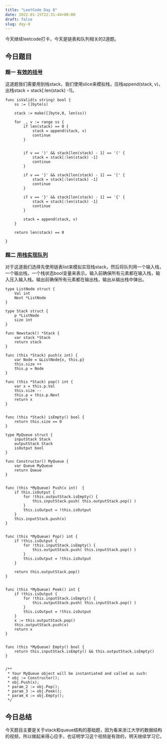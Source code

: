 ```yaml
---
title: "LeetCode Day 8"
date: 2022-01-15T22:31:44+08:00
draft: false
slug: dqy-8
---
```


今天继续leetcode打卡，今天是链表和队列相关的2道题。

## 今日题目

### 题一 [有效的括号](https://leetcode-cn.com/problems/valid-parentheses/)

这道题我们需要用到栈stack，我们使用slice来模拟栈，压栈append(stack, v)，出栈stack = stack[:len(stack) -1]。

~~~
func isValid(s string) bool {
    ss := []byte(s)

    stack := make([]byte,0, len(ss))

    for _, v := range ss {
        if len(stack) == 0 {
            stack = append(stack, v)
            continue
        }


        if v == ')' && stack[len(stack) - 1] == '(' {
            stack = stack[:len(stack) -1]
            continue
        }

        if v == ']' && stack[len(stack) - 1] == '[' {
            stack = stack[:len(stack) -1]
            continue
        }

        if v == '}' && stack[len(stack) - 1] == '{' {
            stack = stack[:len(stack) -1]
            continue
        }

        stack = append(stack, v)
    }

    return len(stack) == 0
    
}
~~~

### 题二 [用栈实现队列](https://leetcode-cn.com/problems/implement-queue-using-stacks/)

对于这道我们选择先使用链表list来模拟实现栈stack，然后将队列用一个输入栈，一个输出栈，一个栈状态bool变量来表示。输入前确保所有元素都在输入栈，输入压入输入栈。输出前确保所有元素都在输出栈，输出从输出栈中弹出。

~~~
type ListNode struct {
    Val int
    Next *ListNode
}

type Stack struct {
    p *ListNode
    size int
}

func Newstack() *Stack {
    var stack *Stack
    return stack
}

func (this *Stack) push(x int) {
    var Node = &ListNode{x, this.p}
    this.size ++
    this.p = Node
}

func (this *Stack) pop() int {
    var x = this.p.Val
    this.size --
    this.p = this.p.Next
    return x
}


func (this *Stack) isEmpty() bool {
    return this.size == 0
}

type MyQueue struct {
    inputStack Stack
    outputStack Stack
    isOutput bool
}

func Constructor() MyQueue {
    var Queue MyQueue
    return Queue
}


func (this *MyQueue) Push(x int)  {
    if this.isOutput {
        for !this.outputStack.isEmpty() {
            this.inputStack.push( this.outputStack.pop() )
        }
        this.isOutput = !this.isOutput
    }
    this.inputStack.push(x)
}


func (this *MyQueue) Pop() int {
    if !this.isOutput {
        for !this.inputStack.isEmpty() {
            this.outputStack.push( this.inputStack.pop() )
        }
        this.isOutput = !this.isOutput
    }
    
    return this.outputStack.pop()
}


func (this *MyQueue) Peek() int {
    if !this.isOutput {
        for !this.inputStack.isEmpty() {
            this.outputStack.push( this.inputStack.pop() )
        } 
        this.isOutput = !this.isOutput
    }
    x := this.outputStack.pop()
    this.outputStack.push(x)
    return x
}


func (this *MyQueue) Empty() bool {
    return this.inputStack.isEmpty() && this.outputStack.isEmpty()
}


/**
 * Your MyQueue object will be instantiated and called as such:
 * obj := Constructor();
 * obj.Push(x);
 * param_2 := obj.Pop();
 * param_3 := obj.Peek();
 * param_4 := obj.Empty();
 */
~~~

## 今日总结

今天题目主要是关于stack和queue结构的基础题，因为看来浙江大学的数据结构的视频，所以做起来得心应手，也证明学习这个视频是有效的，明天继续学习它。